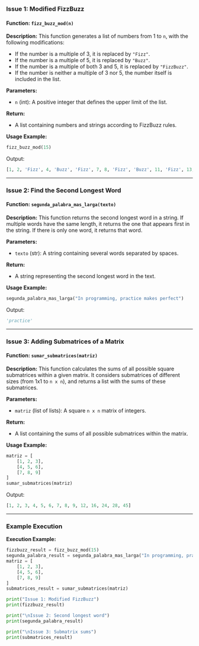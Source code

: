 ### Issue 1: Modified FizzBuzz
#### Function: `fizz_buzz_mod(n)`
**Description:**
This function generates a list of numbers from 1 to `n`, with the following modifications:
- If the number is a multiple of 3, it is replaced by `"Fizz"`.
- If the number is a multiple of 5, it is replaced by `"Buzz"`.
- If the number is a multiple of both 3 and 5, it is replaced by `"FizzBuzz"`.
- If the number is neither a multiple of 3 nor 5, the number itself is included in the list.

**Parameters:**
- `n` (int): A positive integer that defines the upper limit of the list.

**Return:**
- A list containing numbers and strings according to FizzBuzz rules.

**Usage Example:**
```python
fizz_buzz_mod(15)
```
Output:
```python
[1, 2, 'Fizz', 4, 'Buzz', 'Fizz', 7, 8, 'Fizz', 'Buzz', 11, 'Fizz', 13, 14, 'FizzBuzz']
```

---

### Issue 2: Find the Second Longest Word
#### Function: `segunda_palabra_mas_larga(texto)`
**Description:**
This function returns the second longest word in a string. If multiple words have the same length, it returns the one that appears first in the string. If there is only one word, it returns that word.

**Parameters:**
- `texto` (str): A string containing several words separated by spaces.

**Return:**
- A string representing the second longest word in the text.

**Usage Example:**
```python
segunda_palabra_mas_larga("In programming, practice makes perfect")
```
Output:
```python
'practice'
```

---

### Issue 3: Adding Submatrices of a Matrix
#### Function: `sumar_submatrices(matriz)`
**Description:**
This function calculates the sums of all possible square submatrices within a given matrix. It considers submatrices of different sizes (from 1x1 to `n x n`), and returns a list with the sums of these submatrices.

**Parameters:**
- `matriz` (list of lists): A square `n x n` matrix of integers.

**Return:**
- A list containing the sums of all possible submatrices within the matrix.

**Usage Example:**
```python
matriz = [
    [1, 2, 3],
    [4, 5, 6],
    [7, 8, 9]
]
sumar_submatrices(matriz)
```
Output:
```python
[1, 2, 3, 4, 5, 6, 7, 8, 9, 12, 16, 24, 28, 45]
```

---

### Example Execution

**Execution Example:**
```python
fizzbuzz_result = fizz_buzz_mod(15)
segunda_palabra_result = segunda_palabra_mas_larga("In programming, practice makes perfect")
matriz = [
    [1, 2, 3],
    [4, 5, 6],
    [7, 8, 9]
]
submatrices_result = sumar_submatrices(matriz)

print("Issue 1: Modified FizzBuzz")
print(fizzbuzz_result)

print("\nIssue 2: Second longest word")
print(segunda_palabra_result)

print("\nIssue 3: Submatrix sums")
print(submatrices_result)
```
